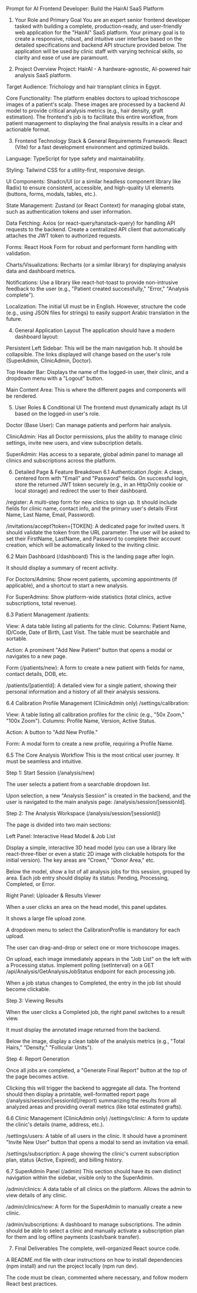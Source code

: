 Prompt for AI Frontend Developer: Build the HairAI SaaS Platform
1. Your Role and Primary Goal
You are an expert senior frontend developer tasked with building a complete, production-ready, and user-friendly web application for the "HairAI" SaaS platform. Your primary goal is to create a responsive, robust, and intuitive user interface based on the detailed specifications and backend API structure provided below. The application will be used by clinic staff with varying technical skills, so clarity and ease of use are paramount.

2. Project Overview
Project: HairAI - A hardware-agnostic, AI-powered hair analysis SaaS platform.

Target Audience: Trichology and hair transplant clinics in Egypt.

Core Functionality: The platform enables doctors to upload trichoscope images of a patient's scalp. These images are processed by a backend AI model to provide critical analysis metrics (e.g., hair density, graft estimation). The frontend's job is to facilitate this entire workflow, from patient management to displaying the final analysis results in a clear and actionable format.

3. Frontend Technology Stack & General Requirements
Framework: React (Vite) for a fast development environment and optimized builds.

Language: TypeScript for type safety and maintainability.

Styling: Tailwind CSS for a utility-first, responsive design.

UI Components: Shadcn/UI (or a similar headless component library like Radix) to ensure consistent, accessible, and high-quality UI elements (buttons, forms, modals, tables, etc.).

State Management: Zustand (or React Context) for managing global state, such as authentication tokens and user information.

Data Fetching: Axios (or react-query/tanstack-query) for handling API requests to the backend. Create a centralized API client that automatically attaches the JWT token to authorized requests.

Forms: React Hook Form for robust and performant form handling with validation.

Charts/Visualizations: Recharts (or a similar library) for displaying analysis data and dashboard metrics.

Notifications: Use a library like react-hot-toast to provide non-intrusive feedback to the user (e.g., "Patient created successfully," "Error," "Analysis complete").

Localization: The initial UI must be in English. However, structure the code (e.g., using JSON files for strings) to easily support Arabic translation in the future.

4. General Application Layout
The application should have a modern dashboard layout:

Persistent Left Sidebar: This will be the main navigation hub. It should be collapsible. The links displayed will change based on the user's role (SuperAdmin, ClinicAdmin, Doctor).

Top Header Bar: Displays the name of the logged-in user, their clinic, and a dropdown menu with a "Logout" button.

Main Content Area: This is where the different pages and components will be rendered.

5. User Roles & Conditional UI
The frontend must dynamically adapt its UI based on the logged-in user's role.

Doctor (Base User): Can manage patients and perform hair analysis.

ClinicAdmin: Has all Doctor permissions, plus the ability to manage clinic settings, invite new users, and view subscription details.

SuperAdmin: Has access to a separate, global admin panel to manage all clinics and subscriptions across the platform.

6. Detailed Page & Feature Breakdown
6.1 Authentication
/login: A clean, centered form with "Email" and "Password" fields. On successful login, store the returned JWT token securely (e.g., in an HttpOnly cookie or local storage) and redirect the user to their dashboard.

/register: A multi-step form for new clinics to sign up. It should include fields for clinic name, contact info, and the primary user's details (First Name, Last Name, Email, Password).

/invitations/accept?token=[TOKEN]: A dedicated page for invited users. It should validate the token from the URL parameter. The user will be asked to set their FirstName, LastName, and Password to complete their account creation, which will be automatically linked to the inviting clinic.

6.2 Main Dashboard (/dashboard)
This is the landing page after login.

It should display a summary of recent activity.

For Doctors/Admins: Show recent patients, upcoming appointments (if applicable), and a shortcut to start a new analysis.

For SuperAdmins: Show platform-wide statistics (total clinics, active subscriptions, total revenue).

6.3 Patient Management
/patients:

View: A data table listing all patients for the clinic. Columns: Patient Name, ID/Code, Date of Birth, Last Visit. The table must be searchable and sortable.

Action: A prominent "Add New Patient" button that opens a modal or navigates to a new page.

Form (/patients/new): A form to create a new patient with fields for name, contact details, DOB, etc.

/patients/[patientId]: A detailed view for a single patient, showing their personal information and a history of all their analysis sessions.

6.4 Calibration Profile Management (ClinicAdmin only)
/settings/calibration:

View: A table listing all calibration profiles for the clinic (e.g., "50x Zoom," "100x Zoom"). Columns: Profile Name, Version, Active Status.

Action: A button to "Add New Profile."

Form: A modal form to create a new profile, requiring a Profile Name.

6.5 The Core Analysis Workflow
This is the most critical user journey. It must be seamless and intuitive.

Step 1: Start Session (/analysis/new)

The user selects a patient from a searchable dropdown list.

Upon selection, a new "Analysis Session" is created in the backend, and the user is navigated to the main analysis page: /analysis/session/[sessionId].

Step 2: The Analysis Workspace (/analysis/session/[sessionId])

The page is divided into two main sections:

Left Panel: Interactive Head Model & Job List

Display a simple, interactive 3D head model (you can use a library like react-three-fiber or even a static 2D image with clickable hotspots for the initial version). The key areas are "Crown," "Donor Area," etc.

Below the model, show a list of all analysis jobs for this session, grouped by area. Each job entry should display its status: Pending, Processing, Completed, or Error.

Right Panel: Uploader & Results Viewer

When a user clicks an area on the head model, this panel updates.

It shows a large file upload zone.

A dropdown menu to select the CalibrationProfile is mandatory for each upload.

The user can drag-and-drop or select one or more trichoscope images.

On upload, each image immediately appears in the "Job List" on the left with a Processing status. Implement polling (setInterval) on a GET /api/Analysis/GetAnalysisJobStatus endpoint for each processing job.

When a job status changes to Completed, the entry in the job list should become clickable.

Step 3: Viewing Results

When the user clicks a Completed job, the right panel switches to a result view.

It must display the annotated image returned from the backend.

Below the image, display a clean table of the analysis metrics (e.g., "Total Hairs," "Density," "Follicular Units").

Step 4: Report Generation

Once all jobs are completed, a "Generate Final Report" button at the top of the page becomes active.

Clicking this will trigger the backend to aggregate all data. The frontend should then display a printable, well-formatted report page (/analysis/session/[sessionId]/report) summarizing the results from all analyzed areas and providing overall metrics (like total estimated grafts).

6.6 Clinic Management (ClinicAdmin only)
/settings/clinic: A form to update the clinic's details (name, address, etc.).

/settings/users: A table of all users in the clinic. It should have a prominent "Invite New User" button that opens a modal to send an invitation via email.

/settings/subscription: A page showing the clinic's current subscription plan, status (Active, Expired), and billing history.

6.7 SuperAdmin Panel (/admin)
This section should have its own distinct navigation within the sidebar, visible only to the SuperAdmin.

/admin/clinics: A data table of all clinics on the platform. Allows the admin to view details of any clinic.

/admin/clinics/new: A form for the SuperAdmin to manually create a new clinic.

/admin/subscriptions: A dashboard to manage subscriptions. The admin should be able to select a clinic and manually activate a subscription plan for them and log offline payments (cash/bank transfer).

7. Final Deliverables
The complete, well-organized React source code.

A README.md file with clear instructions on how to install dependencies (npm install) and run the project locally (npm run dev).

The code must be clean, commented where necessary, and follow modern React best practices.